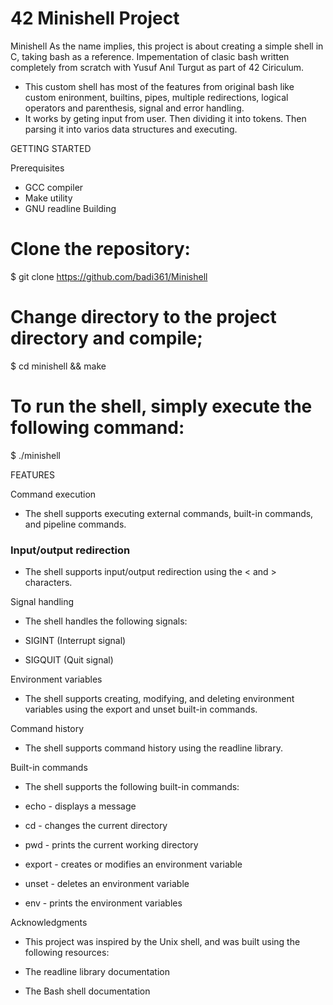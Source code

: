 # 42 Minishell Project

Minishell
As the name implies, this project is about creating a simple shell in C, taking bash as a reference. Impementation of clasic bash written completely from scratch with Yusuf Anıl Turgut as part of 42 Ciriculum.

  * This custom shell has most of the features from original bash like custom enironment, builtins, pipes, multiple redirections, logical operators and parenthesis, signal and error      handling.
  * It works by geting input from user. Then dividing it into tokens. Then parsing it into varios data structures and executing.

GETTING STARTED

Prerequisites
  * GCC compiler
  * Make utility
  * GNU readline
Building

# Clone the repository:
$ git clone https://github.com/badi361/Minishell

# Change directory to the project directory and compile;
$ cd minishell && make

# To run the shell, simply execute the following command:
$ ./minishell

FEATURES

Command execution
  * The shell supports executing external commands, built-in commands, and pipeline commands.

### Input/output redirection
  * The shell supports input/output redirection using the < and > characters.

Signal handling
  * The shell handles the following signals:

  * SIGINT (Interrupt signal)
  * SIGQUIT (Quit signal)

Environment variables
  * The shell supports creating, modifying, and deleting environment variables using the export and unset built-in commands.

Command history
  * The shell supports command history using the readline library.

Built-in commands
  * The shell supports the following built-in commands:

  * echo - displays a message
  * cd - changes the current directory
  * pwd - prints the current working directory
  * export - creates or modifies an environment variable
  * unset - deletes an environment variable
  * env - prints the environment variables

Acknowledgments
  * This project was inspired by the Unix shell, and was built using the following resources:

  * The readline library documentation
  * The Bash shell documentation
